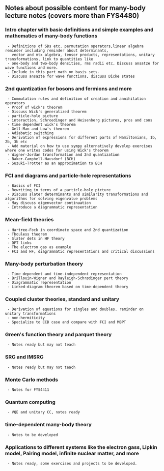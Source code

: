 ## Notes about possible content for many-body lecture notes (covers more than FYS4480)

###  Intro chapter with basic definitions and simple examples and mathematics of many-body functions
     - Definitions of SDs etc, permutation operators,linear algebra reminder including reminder about determinants,
       vector and mtx algebra, tensor products, representations, unitary transformations, link to quantities like
     - one-body and two-body densities, rms radii etc. Discuss ansatze for wave functions and more.
     - Include in this part math on basis sets.
     - Discuss ansazte for wave functions, discuss Dicke states
###  2nd quantization for bosons and fermions and more
     - Commutation rules and definition of creation and annihilation operators
     - Proof of wick's theorem
     - Discuss Wick's generalized theorem
     - particle-hole picture
     - interaction, Schroedinger and Heisenberg pictures, pros and cons
     - time dependent wick's theorem
     - Gell-Man and Low's theorem
     - Adiabatic switching
     - Derivation of expressions for different parts of Hamiltonians, 1b, 2b, 3b etc
     - Add material on how to use sympy alternatively develop exercises where one writes codes for using Wick's theorem
     - Wigner-Jordan transformation and 2nd quantization
     - Baker-Campbell-Hausdorf (BCH)
     - Suzuki-Trotter as an approximation to BCH
### FCI and diagrams and particle-hole representations
     - Basics of FCI
     - Rewriting in terms of a particle-hole picture
     - Discuss slater determinants and similarity transformations and algorithms for solving eigenvalue problems
     - May discuss eigenvector continuation
     - Introduce a diagrammatic representation
### Mean-field theories
     - Hartree-Fock in coordinate space and 2nd quantization
     - Thouless theorem
     - Slater dets in HF theory
     - DFT links
     - The electron gas as example
     - FCI and HF, diagrammatic representations and critical discussions
###  Many-body perturbation theory
     - Time dependent and time-independent representation
     - Brillouin-Wigner and Rayleigh-Schrødinger pert theory
     - Diagrammatic representation
     - Linked-diagram theorem based on time-dependent theory
###  Coupled cluster theories, standard and unitary
     - Derivation of equations for singles and doubles, reminder on unitary transformations
     - non-hermiticity
     - Specialize to CCD case and compare with FCI and MBPT
###  Green's function theory and parquet theory
     - Notes ready but may not teach
###  SRG and IMSRG
     - Notes ready but may not teach
###  Monte Carlo methods
     - Notes for FYS4411
###  Quantum computing
     - VQE and unitary CC, notes ready
###  time-dependent many-body theory
     - Notes to be developed
###  Applications to different systems like the electron gass, Lipkin model, Pairing model, infinite nuclear matter, and more
     - Notes ready, some exercises and projects to be developed.